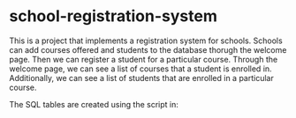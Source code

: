 # school-registration-system

This is a project that implements a registration system for schools.
Schools can add courses offered and students to the database thorugh the welcome page.
Then we can register a student for a particular course.
Through the welcome page, we can see a list of courses that a student is enrolled in.
Additionally, we can see a list of students that are enrolled in a particular course.

The SQL tables are created using the script in: 
